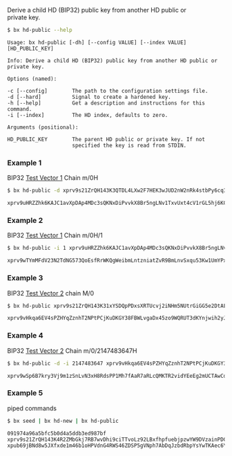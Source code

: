 Derive a child HD (BIP32) public key from another HD public or     
private key.
```sh
$ bx hd-public --help
```
```
Usage: bx hd-public [-dh] [--config VALUE] [--index VALUE]               
[HD_PUBLIC_KEY]                                                          

Info: Derive a child HD (BIP32) public key from another HD public or     
private key.                                                             

Options (named):

-c [--config]        The path to the configuration settings file.        
-d [--hard]          Signal to create a hardened key.                    
-h [--help]          Get a description and instructions for this command.
-i [--index]         The HD index, defaults to zero.                     

Arguments (positional):

HD_PUBLIC_KEY        The parent HD public or private key. If not         
                     specified the key is read from STDIN. 
```
### Example 1
BIP32 [Test Vector 1](https://github.com/bitcoin/bips/blob/master/bip-0032.mediawiki#test-vector-1) Chain m/0H
```sh
$ bx hd-public -d xprv9s21ZrQH143K3QTDL4LXw2F7HEK3wJUD2nW2nRk4stbPy6cq3jPPqjiChkVvvNKmPGJxWUtg6LnF5kejMRNNU3TGtRBeJgk33yuGBxrMPHi
```
```
xprv9uHRZZhk6KAJC1avXpDAp4MDc3sQKNxDiPvvkX8Br5ngLNv1TxvUxt4cV1rGL5hj6KCesnDYUhd7oWgT11eZG7XnxHrnYeSvkzY7d2bhkJ7
```
### Example 2
BIP32 [Test Vector 1](https://github.com/bitcoin/bips/blob/master/bip-0032.mediawiki#test-vector-1) Chain m/0H/1
```sh
$ bx hd-public -i 1 xprv9uHRZZhk6KAJC1avXpDAp4MDc3sQKNxDiPvvkX8Br5ngLNv1TxvUxt4cV1rGL5hj6KCesnDYUhd7oWgT11eZG7XnxHrnYeSvkzY7d2bhkJ7
```
```
xprv9wTYmMFdV23N2TdNG573QoEsfRrWKQgWeibmLntzniatZvR9BmLnvSxqu53Kw1UmYPxLgboyZQaXwTCg8MSY3H2EU4pWcQDnRnrVA1xe8fs
```
### Example 3
BIP32 [Test Vector 2](https://github.com/bitcoin/bips/blob/master/bip-0032.mediawiki#test-vector-2) chain M/0
```sh
$ bx hd-public xprv9s21ZrQH143K31xYSDQpPDxsXRTUcvj2iNHm5NUtrGiGG5e2DtALGdso3pGz6ssrdK4PFmM8NSpSBHNqPqm55Qn3LqFtT2emdEXVYsCzC2U
```
```
xprv9vHkqa6EV4sPZHYqZznhT2NPtPCjKuDKGY38FBWLvgaDx45zo9WQRUT3dKYnjwih2yJD9mkrocEZXo1ex8G81dwSM1fwqWpWkeS3v86pgKt
```
### Example 4
BIP32 [Test Vector 2](https://github.com/bitcoin/bips/blob/master/bip-0032.mediawiki#test-vector-2) Chain m/0/2147483647H
```sh
$ bx hd-public -d -i 2147483647 xprv9vHkqa6EV4sPZHYqZznhT2NPtPCjKuDKGY38FBWLvgaDx45zo9WQRUT3dKYnjwih2yJD9mkrocEZXo1ex8G81dwSM1fwqWpWkeS3v86pgKt
```
```
xprv9wSp6B7kry3Vj9m1zSnLvN3xH8RdsPP1Mh7fAaR7aRLcQMKTR2vidYEeEg2mUCTAwCd6vnxVrcjfy2kRgVsFawNzmjuHc2YmYRmagcEPdU9
```
### Example 5
piped commands
```sh
$ bx seed | bx hd-new | bx hd-public
```
```
091974a96a5bfc5b0d4a5ddb3ed987bf
xprv9s21ZrQH143K4R2ZMbGkj7RB7wvDhi9ciTTvoLz92LBxfhpfuebjpzwYW9DVzainPDChhipGuEpyfV76ntw51v95FNBnEhHAgiLsJ9DaR9m
xpub69jBNd8w5JXfxde1m46b1oHPVdnG4RWS46ZDSP5gVNph7AbDqJzbdRbpYsYwTKAec6YSMMZEZNXLDDtNQcvVaYHgdSuZkCnqCaTM4PxXBZ2
```